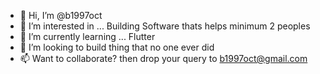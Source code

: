 - 👋 Hi, I’m @b1997oct
- 👀 I’m interested in ... Building Software thats helps minimum 2 peoples
- 🌱 I’m currently learning ... Flutter
- 💞️ I’m looking to build thing that no one ever did
- 📫 Want to collaborate? then drop your query to b1997oct@gmail.com

<!---
b1997oct/b1997oct is a ✨ special ✨ repository because its `README.md` (this file) appears on your GitHub profile.
You can click the Preview link to take a look at your changes.
--->
